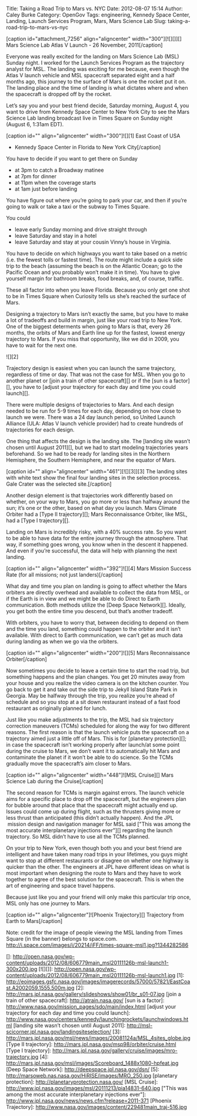 Title: Taking a Road Trip to Mars vs. NYC
Date: 2012-08-07 15:14
Author: Caley Burke
Category: OpenGov
Tags: engineering, Kennedy Space Center, Landing, Launch Services Program, Mars, Mars Science Lab
Slug: taking-a-road-trip-to-mars-vs-nyc

[caption id="attachment\_7256" align="aligncenter" width="300"][![][]][]
Mars Science Lab Atlas V Launch - 26 November, 2011[/caption]

Everyone was really excited for the landing on Mars Science Lab (MSL)
Sunday night. I worked for the Launch Services Program as the trajectory
analyst for MSL. The landing was exciting for me because, even though
the Atlas V launch vehicle and MSL spacecraft separated eight and a half
months ago, this journey to the surface of Mars is one the rocket put it
on. The landing place and the time of landing is what dictates where and
when the spacecraft is dropped off by the rocket.

Let’s say you and your best friend decide, Saturday morning, August 4,
you want to drive from Kennedy Space Center to New York City to see the
Mars Science Lab landing broadcast live in Times Square on Sunday night
(August 6, 1:31am EDT).

[caption id="" align="aligncenter" width="300"]![][1] East Coast of USA
- Kennedy Space Center in Florida to New York City[/caption]

You have to decide if you want to get there on Sunday

-   at 3pm to catch a Broadway matinee
-   at 7pm for dinner
-   at 11pm when the coverage starts
-   at 1am just before landing

You have figure out where you’re going to park your car, and then if
you’re going to walk or take a taxi or the subway to Times Square.

You could

-   leave early Sunday morning and drive straight through
-   leave Saturday and stay in a hotel
-   leave Saturday and stay at your cousin Vinny’s house in Virginia.

You have to decide on which highways you want to take based on a metric
(i.e. the fewest tolls or fastest time). The route might include a quick
side trip to the beach (assuming the beach is on the Atlantic Ocean; go
to the Pacific Ocean and you probably won’t make it in time). You have
to give yourself margin for bathroom breaks, food breaks, and, of
course, traffic.

These all factor into when you leave Florida. Because you only get one
shot to be in Times Square when Curiosity tells us she’s reached the
surface of Mars.

Designing a trajectory to Mars isn’t exactly the same, but you have to
make a lot of tradeoffs and build in margin, just like your road trip to
New York. One of the biggest determents when going to Mars is that,
every 26 months, the orbits of Mars and Earth line up for the fastest,
lowest energy trajectory to Mars. If you miss that opportunity, like we
did in 2009, you have to wait for the next one.

![][2]

Trajectory design is easiest when you can launch the same trajectory,
regardless of time or day. That was not the case for MSL. When you go to
another planet or [join a train of other spacecraft][] or if the [sun is
a factor][], you have to [adjust your trajectory for each day and time
you could launch][].

There were multiple designs of trajectories to Mars. And each design
needed to be run for 5-9 times for each day, depending on how close to
launch we were. There was a 24 day launch period, so United Launch
Alliance (ULA: Atlas V launch vehicle provider) had to create hundreds
of trajectories for each design.

One thing that affects the design is the landing site. The [landing site
wasn’t chosen until August 2011][], but we had to start modeling
trajectories years beforehand. So we had to be ready for landing sites
in the Northern Hemisphere, the Southern Hemisphere, and near the
equator of Mars.

[caption id="" align="aligncenter" width="461"][![][3]][3] The landing
sites with white text show the final four landing sites in the selection
process. Gale Crater was the selected site.[/caption]

Another design element is that trajectories work differently based on
whether, on your way to Mars, you go more or less than halfway around
the sun; it’s one or the other, based on what day you launch. Mars
Climate Orbiter had a [Type II trajectory][]; Mars Reconnaissance
Orbiter, like MSL, had a [Type I trajectory][].

Landing on Mars is incredibly risky, with a 40% success rate. So you
want to be able to have data for the entire journey through the
atmosphere. That way, if something goes wrong, you know when in the
descent it happened. And even if you’re successful, the data will help
with planning the next landing.

[caption id="" align="aligncenter" width="392"]![][4] Mars Mission
Success Rate (for all missions; not just landers)[/caption]

What day and time you plan on landing is going to affect whether the
Mars orbiters are directly overhead and available to collect the data
from MSL, or if the Earth is in view and we might be able to do Direct
to Earth communication. Both methods utilize the [Deep Space Network][].
Ideally, you get both the entire time you descend, but that’s another
tradeoff.

With orbiters, you have to worry that, between deciding to depend on
them and the time you land, something could happen to the orbiter and it
isn’t available. With direct to Earth communication, we can’t get as
much data during landing as when we go via the orbiters.

[caption id="" align="aligncenter" width="200"]![][5] Mars
Reconnaissance Orbiter[/caption]

Now sometimes you decide to leave a certain time to start the road trip,
but something happens and the plan changes. You get 20 minutes away from
your house and you realize the video camera is on the kitchen counter.
You go back to get it and take out the side trip to Jekyll Island State
Park in Georgia. May be halfway through the trip, you realize you’re
ahead of schedule and so you stop at a sit down restaurant instead of a
fast food restaurant as originally planned for lunch.

Just like you make adjustments to the trip, the MSL had six trajectory
correction maneuvers (TCMs) scheduled for along the way for two
different reasons. The first reason is that the launch vehicle puts the
spacecraft on a trajectory aimed just a little off of Mars. This is for
[planetary protection][]; in case the spacecraft isn’t working properly
after launch/at some point during the cruise to Mars, we don’t want it
to automatically hit Mars and contaminate the planet if it won’t be able
to do science. So the TCMs gradually move the spacecraft’s aim closer to
Mars.

[caption id="" align="aligncenter" width="448"]![MSL Cruise][] Mars
Science Lab during the Cruise[/caption]

The second reason for TCMs is margin against errors. The launch vehicle
aims for a specific place to drop off the spacecraft, but the engineers
plan for bubble around that place that the spacecraft might actually end
up. Issues could come up during flight, such as the thrusters giving
more or less thrust than anticipated (this didn’t actually happen). And
the JPL  mission design and navigation manager for MSL said ["This was
among the most accurate interplanetary injections ever"][] regarding the
launch trajectory. So MSL didn’t have to use all the TCMs planned.

On your trip to New York, even though both you and your best friend are
intelligent and have taken many road trips in your lifetimes, you guys
might want to stop at different restaurants or disagree on whether one
highway is quicker than the other. The engineers at JPL have different
ideas on what is most important when designing the route to Mars and
they have to work together to agree of the best solution for the
spacecraft. This is when the art of engineering and space travel
happens.

Because just like you and your friend will only make this particular
trip once, MSL only has one journey to Mars.

[caption id="" align="aligncenter"]![Phoenix Trajectory][] Trajectory
from Earth to Mars[/caption]

Note: credit for the image of people viewing the MSL landing from Times
Square (in the banner) belongs to space.com.
http://i.space.com/images/i/20214/iFF/times-square-msl1.jpg?1344282586

  []: http://open.nasa.gov/wp-content/uploads/2012/08/606779main_msl20111126b-msl-launch1-300x200.jpg
  [![][]]: http://open.nasa.gov/wp-content/uploads/2012/08/606779main_msl20111126b-msl-launch1.jpg
  [1]: http://eoimages.gsfc.nasa.gov/images/imagerecords/57000/57821/EastCoast.A2002059.1555.500m.jpg
  [2]: http://mars.jpl.nasa.gov/gallery/slideshows/show01/br_s01-07.jpg
  [join a train of other spacecraft]: http://atrain.nasa.gov/
  [sun is a factor]: http://www.nasa.gov/mission_pages/sdo/main/index.html
  [adjust your trajectory for each day and time you could launch]: http://www.nasa.gov/centers/kennedy/launchingrockets/launchwindows.html
  [landing site wasn’t chosen until August 2011]: http://msl-scicorner.jpl.nasa.gov/landingsiteselection/
  [3]: http://mars.jpl.nasa.gov/msl/news/images/20081124a/MSL_4sites_globe.jpg
  [Type II trajectory]: http://mars.jpl.nasa.gov/msp98/orbiter/cruise.html
  [Type I trajectory]: http://mars.jpl.nasa.gov/gallery/cruise/images/mro-trajectory.jpg
  [4]: http://mars.jpl.nasa.gov/msl/images/Scoreboard_1488x1080-hpfeat.jpg
  [Deep Space Network]: http://deepspace.jpl.nasa.gov/dsn/
  [5]: http://marsoweb.nas.nasa.gov/HiRISE/images/MRO_250.jpg
  [planetary protection]: http://planetaryprotection.nasa.gov/
  [MSL Cruise]: http://www.jpl.nasa.gov/images/msl/20111213/pia14831-640.jpg
  ["This was among the most accurate interplanetary injections ever"]: http://www.jpl.nasa.gov/news/news.cfm?release=2011-371
  [Phoenix Trajectory]: http://www.nasa.gov/images/content/229481main_traj-516.jpg
